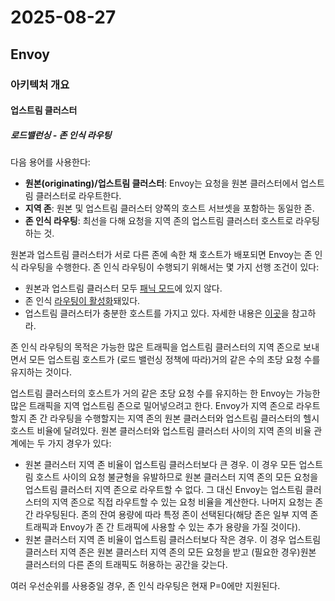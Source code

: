 # 2025-08-27

## Envoy

### 아키텍처 개요

#### 업스트림 클러스터

##### 로드밸런싱 - 존 인식 라우팅

다음 용어를 사용한다:

* **원본(originating)/업스트림 클러스터**: Envoy는 요청을 원본 클러스터에서 업스트림 클러스터로 라우트한다.
* **지역 존**: 원본 및 업스트림 클러스터 양쪽의 호스트 서브셋을 포함하는 동일한 존.
* **존 인식 라우팅**: 최선을 다해 요청을 지역 존의 업스트림 클러스터 호스트로 라우팅하는 것.

원본과 업스트림 클러스터가 서로 다른 존에 속한 채 호스트가 배포되면 Envoy는 존 인식 라우팅을 수행한다. 존 인식 라우팅이 수행되기 위해서는 몇 가지 선행 조건이 있다:

* 원본과 업스트림 클러스터 모두 [패닉 모드][arch-upstream-clusters-load-balancing-panic-threshold]에 있지 않다.
* 존 인식 [라우팅이 활성화][config-upstream-clusters-cluster-manager-runtime-zone-routing]돼있다.
* 업스트림 클러스터가 충분한 호스트를 가지고 있다. 자세한 내용은 [이곳][config-upstream-clusters-cluster-manager-runtime-zone-routing]을 참고하라.

존 인식 라우팅의 목적은 가능한 많은 트래픽을 업스트림 클러스터의 지역 존으로 보내면서 모든 업스트림 호스트가 (로드 밸런싱 정책에 따라)거의 같은 수의 초당 요청 수를 유지하는 것이다.

업스트림 클러스터의 호스트가 거의 같은 초당 요청 수를 유지하는 한 Envoy는 가능한 많은 트래픽을 지역 업스트림 존으로 밀어넣으려고 한다. Envoy가 지역 존으로 라우트할지 존 간 라우팅을 수행할지는 지역 존의 원본 클러스터와 업스트림 클러스터의 헬시 호스트 비율에 달려있다. 원본 클러스터와 업스트림 클러스터 사이의 지역 존의 비율 관계에는 두 가지 경우가 있다:

* 원본 클러스터 지역 존 비율이 업스트림 클러스터보다 큰 경우. 이 경우 모든 업스트림 호스트 사이의 요청 불균형을 유발하므로 원본 클러스터 지역 존의 모든 요청을 업스트림 클러스터 지역 존으로 라우트할 수 없다. 그 대신 Envoy는 업스트림 클러스터의 지역 존으로 직접 라우트할 수 있는 요청 비율을 계산한다. 나머지 요청는 존 간 라우팅된다. 존의 잔여 용량에 따라 특정 존이 선택된다(해당 존은 일부 지역 존 트래픽과 Envoy가 존 간 트래픽에 사용할 수 있는 추가 용량을 가질 것이다).
* 원본 클러스터 지역 존 비율이 업스트림 클러스터보다 작은 경우. 이 경우 업스트림 클러스터 지역 존은 원본 클러스터 지역 존의 모든 요청을 받고 (필요한 경우)원본 클러스터의 다른 존의 트래픽도 허용하는 공간을 갖는다.

여러 우선순위를 사용중일 경우, 존 인식 라우팅은 현재 P=0에만 지원된다.

[arch-upstream-clusters-load-balancing-panic-threshold]: https://www.envoyproxy.io/docs/envoy/latest/intro/arch_overview/upstream/load_balancing/panic_threshold#arch-overview-load-balancing-panic-threshold
[config-upstream-clusters-cluster-manager-runtime-zone-routing]: https://www.envoyproxy.io/docs/envoy/latest/configuration/upstream/cluster_manager/cluster_runtime#config-cluster-manager-cluster-runtime-zone-routing
